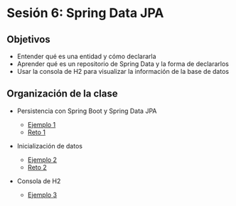 
# Sesión 6: Spring Data JPA

## Objetivos
- Entender qué es una entidad y cómo declararla
- Aprender qué es un repositorio de Spring Data y la forma de declararlos
- Usar la consola de H2 para visualizar la información de la base de datos

## Organización de la clase

- Persistencia con Spring Boot y Spring Data JPA
  - [Ejemplo 1](Ejemplo-01)
  - [Reto 1](Reto-01)

- Inicialización de datos
  - [Ejemplo 2](Ejemplo-02)
  - [Reto 2](Reto-02)

- Consola de H2
  - [Ejemplo 3](Ejemplo-03)
 
